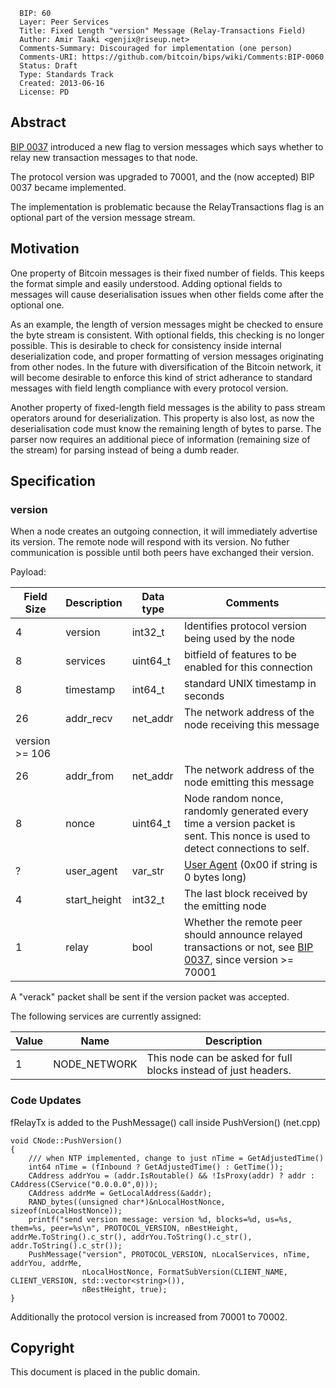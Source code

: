 ``` 
  BIP: 60
  Layer: Peer Services
  Title: Fixed Length "version" Message (Relay-Transactions Field)
  Author: Amir Taaki <genjix@riseup.net>
  Comments-Summary: Discouraged for implementation (one person)
  Comments-URI: https://github.com/bitcoin/bips/wiki/Comments:BIP-0060
  Status: Draft
  Type: Standards Track
  Created: 2013-06-16
  License: PD
```

## Abstract

[BIP 0037](BIP_0037 "wikilink") introduced a new flag to version
messages which says whether to relay new transaction messages to that
node.

The protocol version was upgraded to 70001, and the (now accepted) BIP
0037 became implemented.

The implementation is problematic because the RelayTransactions flag is
an optional part of the version message stream.

## Motivation

One property of Bitcoin messages is their fixed number of fields. This
keeps the format simple and easily understood. Adding optional fields to
messages will cause deserialisation issues when other fields come after
the optional one.

As an example, the length of version messages might be checked to ensure
the byte stream is consistent. With optional fields, this checking is no
longer possible. This is desirable to check for consistency inside
internal deserialization code, and proper formatting of version messages
originating from other nodes. In the future with diversification of the
Bitcoin network, it will become desirable to enforce this kind of strict
adherance to standard messages with field length compliance with every
protocol version.

Another property of fixed-length field messages is the ability to pass
stream operators around for deserialization. This property is also lost,
as now the deserialisation code must know the remaining length of bytes
to parse. The parser now requires an additional piece of information
(remaining size of the stream) for parsing instead of being a dumb
reader.

## Specification

### version

When a node creates an outgoing connection, it will immediately
advertise its version. The remote node will respond with its version. No
futher communication is possible until both peers have exchanged their
version.

Payload:

| Field Size      | Description   | Data type | Comments                                                                                                                                    |
| --------------- | ------------- | --------- | ------------------------------------------------------------------------------------------------------------------------------------------- |
| 4               | version       | int32\_t  | Identifies protocol version being used by the node                                                                                          |
| 8               | services      | uint64\_t | bitfield of features to be enabled for this connection                                                                                      |
| 8               | timestamp     | int64\_t  | standard UNIX timestamp in seconds                                                                                                          |
| 26              | addr\_recv    | net\_addr | The network address of the node receiving this message                                                                                      |
| version \>= 106 |               |           |                                                                                                                                             |
| 26              | addr\_from    | net\_addr | The network address of the node emitting this message                                                                                       |
| 8               | nonce         | uint64\_t | Node random nonce, randomly generated every time a version packet is sent. This nonce is used to detect connections to self.                |
| ?               | user\_agent   | var\_str  | [User Agent](bip-0014.mediawiki "wikilink") (0x00 if string is 0 bytes long)                                                                |
| 4               | start\_height | int32\_t  | The last block received by the emitting node                                                                                                |
| 1               | relay         | bool      | Whether the remote peer should announce relayed transactions or not, see [BIP 0037](bip-0037.mediawiki "wikilink"), since version \>= 70001 |

A "verack" packet shall be sent if the version packet was accepted.

The following services are currently assigned:

| Value | Name          | Description                                                     |
| ----- | ------------- | --------------------------------------------------------------- |
| 1     | NODE\_NETWORK | This node can be asked for full blocks instead of just headers. |

### Code Updates

fRelayTx is added to the PushMessage() call inside PushVersion()
(net.cpp)

    void CNode::PushVersion()
    {
        /// when NTP implemented, change to just nTime = GetAdjustedTime()
        int64 nTime = (fInbound ? GetAdjustedTime() : GetTime());
        CAddress addrYou = (addr.IsRoutable() && !IsProxy(addr) ? addr : CAddress(CService("0.0.0.0",0)));
        CAddress addrMe = GetLocalAddress(&addr);
        RAND_bytes((unsigned char*)&nLocalHostNonce, sizeof(nLocalHostNonce));
        printf("send version message: version %d, blocks=%d, us=%s, them=%s, peer=%s\n", PROTOCOL_VERSION, nBestHeight, addrMe.ToString().c_str(), addrYou.ToString().c_str(), addr.ToString().c_str());
        PushMessage("version", PROTOCOL_VERSION, nLocalServices, nTime, addrYou, addrMe,
                    nLocalHostNonce, FormatSubVersion(CLIENT_NAME, CLIENT_VERSION, std::vector<string>()),
                    nBestHeight, true);
    }

Additionally the protocol version is increased from 70001 to 70002.

## Copyright

This document is placed in the public domain.
